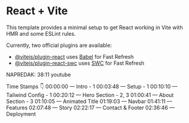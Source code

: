 # React + Vite

This template provides a minimal setup to get React working in Vite with HMR and some ESLint rules.

Currently, two official plugins are available:

- [@vitejs/plugin-react](https://github.com/vitejs/vite-plugin-react/blob/main/packages/plugin-react/README.md) uses [Babel](https://babeljs.io/) for Fast Refresh
- [@vitejs/plugin-react-swc](https://github.com/vitejs/vite-plugin-react-swc) uses [SWC](https://swc.rs/) for Fast Refresh

NAPREDAK:
38:11 youtube

Time Stamps 👇
00:00:00 — Intro - 1
00:03:48 — Setup - 1
00:10:10 — Tailwind Config - 1
00:20:12 — Hero Section - 2, 3
01:00:41 — About Section - 3
01:10:05 — Animated Title
01:19:03 — Navbar
01:41:11 — Features
02:07:48 — Story
02:22:17 — Contact & Footer
02:36:46 — Deployment

